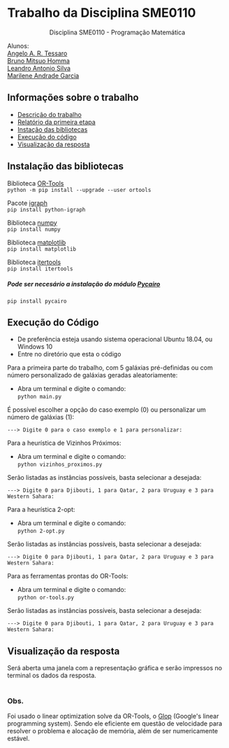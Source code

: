# Trabalho da Disciplina SME0110 

<p align="center">
  Disciplina SME0110 - Programação Matemática
</p>

Alunos: <br>
[Angelo A. R. Tessaro](https://github.com/angelotessaro) <br>
[Bruno Mitsuo Homma](https://github.com/brunohomma) <br>
[Leandro Antonio Silva](https://github.com/leandroS08) <br>
[Marilene Andrade Garcia](https://github.com/MarileneGarcia)


<!-- TABLE OF CONTENTS -->
## Informações sobre o trabalho

* [Descrição do trabalho](Trabalho.pdf)
* [Relatório da primeira etapa](Relatorio.pdf)
* [Instação das bibliotecas](#instação-das-bibliotecas)<br>
* [Execução do código](#execução-do-código)
* [Visualização da resposta](#visualização-da-resposta)


<!-- ABOUT THE PROJECT -->
## Instalação das bibliotecas

Biblioteca [OR-Tools](https://developers.google.com/optimization/install)<br>
`python -m pip install --upgrade --user ortools`

Pacote [igraph](https://igraph.org/python/)<br>
`pip install python-igraph`

Biblioteca [numpy](https://numpy.org/doc/stable/)<br>
`pip install numpy`

Biblioteca [matplotlib](https://matplotlib.org/contents.html)<br>
`pip install matplotlib`

Biblioteca [itertools](https://docs.python.org/3/library/itertools.html)<br>
`pip install itertools`




##### Pode ser necesário a instalação do módulo [Pycairo](https://pypi.org/project/pycairo/)
`pip install pycairo`

## Execução do Código

* De preferência esteja usando sistema operacional Ubuntu 18.04, ou Windows 10
* Entre no diretório que esta o código

Para a primeira parte do trabalho, com 5 galáxias pré-definidas ou com número personalizado de galáxias geradas aleatoriamente:

* Abra um terminal e digite o comando:<br>
`python main.py`

É possível escolher a opção do caso exemplo (0) ou personalizar um número de galáxias (1):

`---> Digite 0 para o caso exemplo e 1 para personalizar: `

Para a heurística de Vizinhos Próximos:

* Abra um terminal e digite o comando:<br>
`python vizinhos_proximos.py`

Serão listadas as instâncias possíveis, basta selecionar a desejada:

`---> Digite 0 para Djibouti, 1 para Qatar, 2 para Uruguay e 3 para Western Sahara:`

Para a heurística 2-opt:

* Abra um terminal e digite o comando:<br>
`python 2-opt.py`

Serão listadas as instâncias possíveis, basta selecionar a desejada:

`---> Digite 0 para Djibouti, 1 para Qatar, 2 para Uruguay e 3 para Western Sahara:`

Para as ferramentas prontas do OR-Tools:

* Abra um terminal e digite o comando:<br>
`python or-tools.py`

Serão listadas as instâncias possíveis, basta selecionar a desejada:

`---> Digite 0 para Djibouti, 1 para Qatar, 2 para Uruguay e 3 para Western Sahara:`



 ## Visualização da resposta
 Será aberta uma janela com a representação gráfica e serão impressos no terminal os dados da resposta.<br><br>
  
 ### Obs. 
 Foi usado o linear optimization solve da OR-Tools, o [Glop](https://developers.google.com/optimization/lp/glop) (Google's linear programming system). Sendo ele eficiente em questão de velocidade para resolver o problema e alocação de memória, além de ser numericamente estável. 

